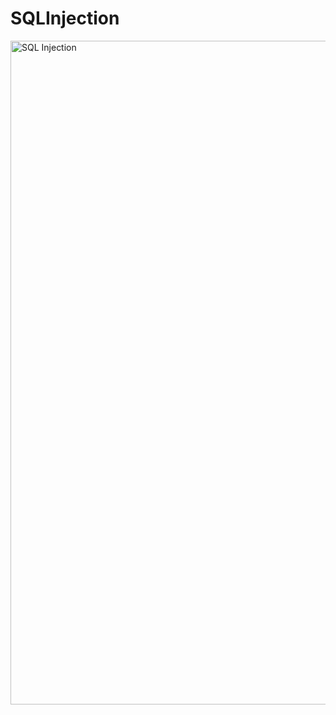 # SQLInjection
<img width="1062" alt="SQL Injection" src="https://github.com/user-attachments/assets/8c287cdc-074f-4baa-bdfa-141cf0aeb78b" />

